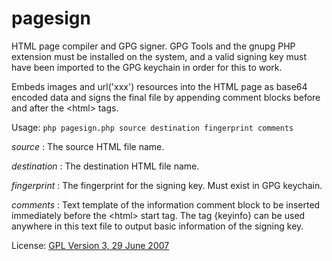 # pagesign

HTML page compiler and GPG signer. GPG Tools and the gnupg PHP extension must be installed on the system,
and a valid signing key must have been imported to the GPG keychain in order for this to work.

Embeds images and url('xxx') resources into the HTML page as base64 encoded data and signs the final file by
appending comment blocks before and after the &lt;html&gt; tags.

Usage:
```php pagesign.php source destination fingerprint comments```

_source_ : The source HTML file name.

_destination_ : The destination HTML file name.

_fingerprint_ : The fingerprint for the signing key. Must exist in GPG keychain.

_comments_ : Text template of the information comment block to be inserted immediately before the &lt;html&gt; start tag.
             The tag {keyinfo} can be used anywhere in this text file to output basic information of the signing key.

License: [GPL Version 3, 29 June 2007](LICENSE.md) 